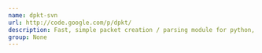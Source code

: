 ```yaml
---
name: dpkt-svn
url: http://code.google.com/p/dpkt/
description: Fast, simple packet creation / parsing module for python, with definitions for the basic TCP/IP protocols.
group: None
---
```

